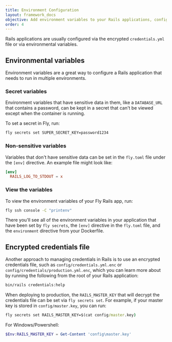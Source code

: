 ```yaml
---
title: Environment Configuration
layout: framework_docs
objective: Add environment variables to your Rails applications, configure secrets, and use the encrypted `credentials.yml` file to manage your application's configuration on Fly.
order: 4
---
```


Rails applications are usually configured via the encrypted `credentials.yml` file or via environmental variables.

## Environmental variables

Environment variables are a great way to configure a Rails application that needs to run in multiple environments.

### Secret variables

Environment variables that have sensitive data in them, like a `DATABASE_URL` that contains a password, can be kept in a secret that can't be viewed except when the container is running.

To set a secret in Fly, run:

```cmd
fly secrets set SUPER_SECRET_KEY=password1234
```

### Non-sensitive variables

Variables that don't have sensitive data can be set in the `fly.toml` file under the `[env]` directive. An example file might look like:

```toml
[env]
  RAILS_LOG_TO_STDOUT = x
```

### View the variables

To view the environment variables of your Fly Rails app, run:

```cmd
fly ssh console -C "printenv"
```

There you'll see all of the environment variables in your application that have been set by `fly secrets`, the `[env]` directive in the `fly.toml` file, and the `environment` directive from your Dockerfile.

## Encrypted credentials file

Another approach to managing credentials in Rails is to use an encrypted credentials file, such as `config/credentials.yml.enc` or `config/credentials/production.yml.enc`, which you can learn more about by running the following from the root of your Rails application:

```cmd
bin/rails credentials:help
```

When deploying to production, the `RAILS_MASTER_KEY` that will decrypt the credentials file can be set via `fly secrets set`. For example, if your master key is stored in `config/master.key`, you can run:

```cmd
fly secrets set RAILS_MASTER_KEY=$(cat config/master.key)
```

For Windows/Powershell:

```powershell
$Env:RAILS_MASTER_KEY = Get-Content 'config\master.key'
```
